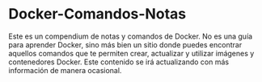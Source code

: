 # Docker-Comandos-Notas
Este es un compendium de notas y comandos de Docker. No es una guía para aprender Docker, sino más bien un sitio donde puedes encontrar aquellos comandos que te permiten crear, actualizar y utilizar imágenes y contenedores Docker. Este contenido se irá actualizando con más información de manera ocasional.
